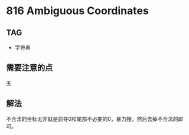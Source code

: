 # 816 Ambiguous Coordinates    

## TAG
* 字符串

## 需要注意的点
无

## 解法
不合法的坐标无非就是前导0和尾部不必要的0，暴力搜，然后去掉不合法的即可。